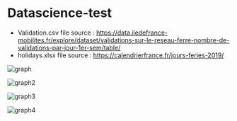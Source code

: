 # Datascience-test
- Validation.csv file source : https://data.iledefrance-mobilites.fr/explore/dataset/validations-sur-le-reseau-ferre-nombre-de-validations-par-jour-1er-sem/table/
- holidays.xlsx file source : https://calendrierfrance.fr/jours-feries-2019/

![graph](https://user-images.githubusercontent.com/40476342/97185756-bd1e0700-17a0-11eb-8421-f5610c67ab0a.PNG)


![graph2](https://user-images.githubusercontent.com/40476342/97185941-fc4c5800-17a0-11eb-8c97-f91d28617c46.PNG)

![graph3](https://user-images.githubusercontent.com/40476342/97185964-01a9a280-17a1-11eb-9654-82dc111b926b.PNG)

![graph4](https://user-images.githubusercontent.com/40476342/97185971-02dacf80-17a1-11eb-86f2-7c62b020d40c.PNG)

